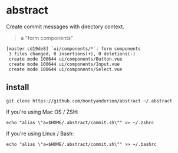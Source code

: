 # abstract

Create commit messages with directory context.

> a "form components"

```
[master cd19de8] `ui/components/*`: form components
 3 files changed, 0 insertions(+), 0 deletions(-)
 create mode 100644 ui/components/Button.vue
 create mode 100644 ui/components/Input.vue
 create mode 100644 ui/components/Select.vue
```

## install

```
git clone https://github.com/montyanderson/abstract ~/.abstract
```

If you're using Mac OS / ZSH:

```
echo "alias \"a=$HOME/.abstract/commit.sh\"" >> ~/.zshrc
```

If you're using Linux / Bash:

```
echo "alias \"a=$HOME/.abstract/commit.sh\"" >> ~/.bashrc
```

